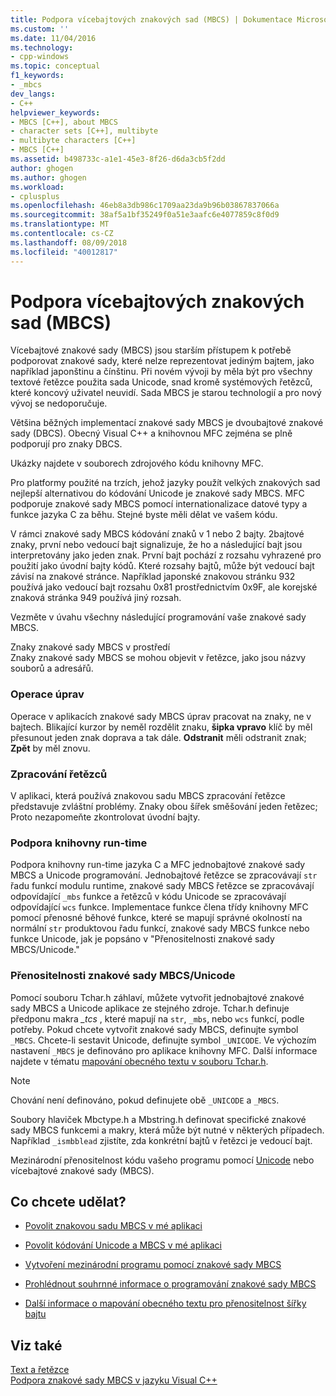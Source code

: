 ```yaml
---
title: Podpora vícebajtových znakových sad (MBCS) | Dokumentace Microsoftu
ms.custom: ''
ms.date: 11/04/2016
ms.technology:
- cpp-windows
ms.topic: conceptual
f1_keywords:
- _mbcs
dev_langs:
- C++
helpviewer_keywords:
- MBCS [C++], about MBCS
- character sets [C++], multibyte
- multibyte characters [C++]
- MBCS [C++]
ms.assetid: b498733c-a1e1-45e3-8f26-d6da3cb5f2dd
author: ghogen
ms.author: ghogen
ms.workload:
- cplusplus
ms.openlocfilehash: 46eb8a3db986c1709aa23da9b96b03867837066a
ms.sourcegitcommit: 38af5a1bf35249f0a51e3aafc6e4077859c8f0d9
ms.translationtype: MT
ms.contentlocale: cs-CZ
ms.lasthandoff: 08/09/2018
ms.locfileid: "40012817"
---
```

# <a name="support-for-multibyte-character-sets-mbcss"></a>Podpora vícebajtových znakových sad (MBCS)
Vícebajtové znakové sady (MBCS) jsou starším přístupem k potřebě podporovat znakové sady, které nelze reprezentovat jediným bajtem, jako například japonštinu a čínštinu. Při novém vývoji by měla být pro všechny textové řetězce použita sada Unicode, snad kromě systémových řetězců, které koncový uživatel neuvidí. Sada MBCS je starou technologií a pro nový vývoj se nedoporučuje.  
  
 Většina běžných implementací znakové sady MBCS je dvoubajtové znakové sady (DBCS). Obecný Visual C++ a knihovnou MFC zejména se plně podporují pro znaky DBCS.  
  
 Ukázky najdete v souborech zdrojového kódu knihovny MFC.  
  
 Pro platformy použité na trzích, jehož jazyky použít velkých znakových sad nejlepší alternativou do kódování Unicode je znakové sady MBCS. MFC podporuje znakové sady MBCS pomocí internationalizace datové typy a funkce jazyka C za běhu. Stejné byste měli dělat ve vašem kódu.  
  
 V rámci znakové sady MBCS kódování znaků v 1 nebo 2 bajty. 2bajtové znaky, první nebo vedoucí bajt signalizuje, že ho a následující bajt jsou interpretovány jako jeden znak. První bajt pochází z rozsahu vyhrazené pro použití jako úvodní bajty kódů. Které rozsahy bajtů, může být vedoucí bajt závisí na znakové stránce. Například japonské znakovou stránku 932 používá jako vedoucí bajt rozsahu 0x81 prostřednictvím 0x9F, ale korejské znaková stránka 949 používá jiný rozsah.  
  
 Vezměte v úvahu všechny následující programování vaše znakové sady MBCS.  
  
 Znaky znakové sady MBCS v prostředí  
 Znaky znakové sady MBCS se mohou objevit v řetězce, jako jsou názvy souborů a adresářů.  
  
### <a name="editing-operations"></a>Operace úprav  
 Operace v aplikacích znakové sady MBCS úprav pracovat na znaky, ne v bajtech. Blikající kurzor by neměl rozdělit znaku, **šipka vpravo** klíč by měl přesunout jeden znak doprava a tak dále. **Odstranit** měli odstranit znak; **Zpět** by měl znovu.  
  
### <a name="string-handling"></a>Zpracování řetězců  
 V aplikaci, která používá znakovou sadu MBCS zpracování řetězce představuje zvláštní problémy. Znaky obou šířek směšování jeden řetězec; Proto nezapomeňte zkontrolovat úvodní bajty.  
  
### <a name="run-time-library-support"></a>Podpora knihovny run-time  
 Podpora knihovny run-time jazyka C a MFC jednobajtové znakové sady MBCS a Unicode programování. Jednobajtové řetězce se zpracovávají `str` řadu funkcí modulu runtime, znakové sady MBCS řetězce se zpracovávají odpovídající `_mbs` funkce a řetězců v kódu Unicode se zpracovávají odpovídající `wcs` funkce. Implementace funkce člena třídy knihovny MFC pomocí přenosné běhové funkce, které se mapují správné okolností na normální `str` produktovou řadu funkcí, znakové sady MBCS funkce nebo funkce Unicode, jak je popsáno v "Přenositelnosti znakové sady MBCS/Unicode."  
  
### <a name="mbcsunicode-portability"></a>Přenositelnosti znakové sady MBCS/Unicode  
 Pomocí souboru Tchar.h záhlaví, můžete vytvořit jednobajtové znakové sady MBCS a Unicode aplikace ze stejného zdroje. Tchar.h definuje předponu makra *_tcs* , které mapují na `str`, `_mbs`, nebo `wcs` funkcí, podle potřeby. Pokud chcete vytvořit znakové sady MBCS, definujte symbol `_MBCS`. Chcete-li sestavit Unicode, definujte symbol `_UNICODE`. Ve výchozím nastavení `_MBCS` je definováno pro aplikace knihovny MFC. Další informace najdete v tématu [mapování obecného textu v souboru Tchar.h](../text/generic-text-mappings-in-tchar-h.md).  
  
> [!NOTE]
>  Chování není definováno, pokud definujete obě `_UNICODE` a `_MBCS`.  
  
 Soubory hlaviček Mbctype.h a Mbstring.h definovat specifické znakové sady MBCS funkcemi a makry, která může být nutné v některých případech. Například `_ismbblead` zjistíte, zda konkrétní bajtů v řetězci je vedoucí bajt.  
  
 Mezinárodní přenositelnost kódu vašeho programu pomocí [Unicode](../text/support-for-unicode.md) nebo vícebajtové znakové sady (MBCS).  
  
## <a name="what-do-you-want-to-do"></a>Co chcete udělat?  
  
-   [Povolit znakovou sadu MBCS v mé aplikaci](../text/international-enabling.md)  
  
-   [Povolit kódování Unicode a MBCS v mé aplikaci](../text/internationalization-strategies.md)  
  
-   [Vytvoření mezinárodní programu pomocí znakové sady MBCS](../text/mbcs-programming-tips.md)  
  
-   [Prohlédnout souhrnné informace o programování znakové sady MBCS](../text/mbcs-programming-tips.md)  
  
-   [Další informace o mapování obecného textu pro přenositelnost šířky bajtu](../text/generic-text-mappings-in-tchar-h.md)  
  
## <a name="see-also"></a>Viz také  
 [Text a řetězce](../text/text-and-strings-in-visual-cpp.md)   
 [Podpora znakové sady MBCS v jazyku Visual C++](../text/mbcs-support-in-visual-cpp.md)